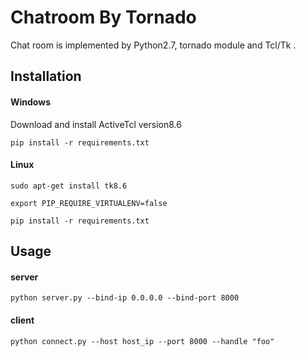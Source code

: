 # Chatroom By Tornado

Chat room is implemented by Python2.7, tornado module and Tcl/Tk .



## Installation

#### Windows

Download and install  ActiveTcl  version8.6

`pip install -r requirements.txt`



#### Linux

`sudo apt-get install tk8.6`

`export PIP_REQUIRE_VIRTUALENV=false`

`pip install -r requirements.txt`



## Usage

#### server

`python server.py --bind-ip 0.0.0.0 --bind-port 8000`

#### client

`python connect.py --host host_ip --port 8000 --handle "foo"`


